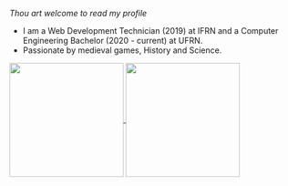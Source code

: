 
*Thou art welcome to read my profile*

- I am a Web Development Technician (2019) at IFRN and a Computer Engineering Bachelor (2020 - current) at UFRN.
- Passionate by medieval games, History and Science.

<a href="https://github.com/anuraghazra/github-readme-stats">
  <img align="center" src="https://github-readme-stats.vercel.app/api/top-langs/?username=raphaelramosds&layout=compact" height="200px"/>
</a>
<a href="https://github.com/anuraghazra/convoychat">
  <img align="center" src="https://github-readme-stats.vercel.app/api?username=raphaelramosds&show_icons=true" height="200px"/>
</a>


